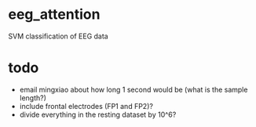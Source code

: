 # eeg_attention

SVM classification of EEG data

# todo
- email mingxiao about how long 1 second would be (what is the sample length?) 
- include frontal electrodes (FP1 and FP2)?
- divide everything in the resting dataset by 10^6?
